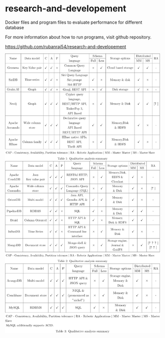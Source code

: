 # research-and-developement
Docker files and program files to evaluate performance for different database

For more information about how to run programs, visit github repository.

https://github.com/rubanraj54/research-and-developement

![Preview](https://raw.githubusercontent.com/rubanraj54/research-and-developement/master/images/table_one.png)
![Preview](https://raw.githubusercontent.com/rubanraj54/research-and-developement/master/images/table_two.png)
![Preview](https://raw.githubusercontent.com/rubanraj54/research-and-developement/master/images/table_three.png)
